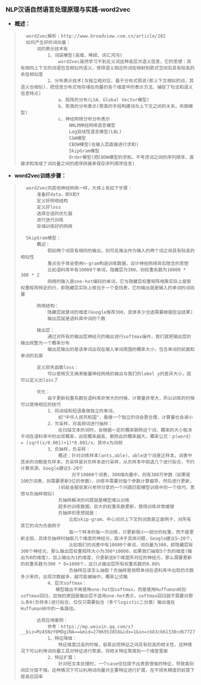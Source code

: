 ### NLP汉语自然语言处理原理与实践-word2vec
- **概述：**
>       word2vec解析：http://www.broadview.com.cn/article/282
>       如何产生好的词向量：
>           词的表示技术有
>               1、词袋模型(高维、稀疏、词汇鸿沟)
>                   word2vec虽然学习不到反义词这种高层次语义信息，它的思想：具有相同上下文的词语包含相似的语义，使得语义相近的词在映射到欧式空间后具有较高的余弦相似度
>               2、分布表示技术(与独立相对应，基于分布式假说(即上下文相似的词，其语义也相似)，把信息分布式地存储在向量的各个维度中的表示方法，捕捉了句法和语义信息特点)
>                   a、矩阵的分布(LSA、Global Vector模型)
>                   b、聚类的分布表示(聚类的手段构建词与上下文之间的关系，布朗模型)
>                   c、神经网络分布分布表示
>                       NNLM神经网络语言模型
>                       Log双线性语言模型(LBL)
>                       C&W模型
>                       CBOW模型(在输入层直接进行求和)
>                       SkipGram模型
>                       Order模型(把CBOW模型的求和，不考虑词之间的序列顺序，直接求和改成了词向量之间的顺序拼接来保存序列顺序信息)
>
>


- **word2vec训练步骤：**
>       word2vec同其他神经网络一样，大体上有如下步骤：
>           准备好data，即X和Y
>           定义好网络结构
>           定义好loss
>           选择合适的优化器
>           进行迭代训练
>           存储训练好的网络
>
>       SkipGram模型：
>           概述：
>               假如两个词具有相同的输出，则可反推出作为输入的两个词之间具有较高的相似性
>               重点在于体会使用n-gram构造训练数据，设计神经网络背后隐含的思想
>               比如语料库中有10000个单词，隐藏层为300，则权重系数为10000 * 300 * 2
>               网络的输入是one-hot编码的单词，它与隐藏层权重矩阵相乘实际上是取权重矩阵特定的行，即隐藏层实际上相当于一个查找表，它的输出就是输入的单词的词向量
>
>           网络结构：
>               隐藏层就是词的维度(Google推荐300，具体多少合适需要根据验证结果)
>               输出层就是语料库中词的个数
>
>           输出层：
>               通过对所有的输出层神经元的输出进行softmax操作，我们就把输出层的输出规整为一个概率分布
>               输出层输出的是该单词出现在输入单词周围的概率大小，包含单词的前面和单词的后面
>
>           定义损失函数loss：
>               可以使用交叉熵来衡量神经网络的输出与我们的label y的差异大小，就可以定义出loss了
>
>           优化：
>               由于更新权重系数在语料库非常大的时候，计算量非常大，所以训练的时候可以使用相应的技巧
>               1、将词组和短语看做独立的单词，
>                   如"中华人民共和国"，看做一个独立的词会更合理，计算量也会减小
>               2、欠采样，对高频词进行抽样：
>                   在扫描文本的词时，会根据一定的概率删除这个词，概率的大小取决于词在语料库中的出现概率，出现概率越高，删除此的概率越大，概率公式：p(word) = (sqrt(x/0.001)+1)*0.001/x，其中x为词频
>               3、负抽样，负采样：
>                   概述：针对训练样本(ants,able)，able这个词是正样本，词表中其余的词都是负样本。负采样是对负样本进行采样，从负样本中挑选几个进行拟合，节约计算资源，Google建议5-20个
>                        对于10000个词表，300维向量中，则有300万参数（如果是100万词表，则需要更新3亿的参数），训练中需要对每个参数计算偏导，然后进行更新，
>                   (蚂蚁金服张家兴老师分享的一个问题匹配模型训练中的一个技巧，思想与负抽样相似)
>                   负抽样解决的问题就是模型难以训练
>                   超多的训练数据，巨大的权重系数更新，使得训练非常缓慢
>                   负抽样的思想就是：
>                       比如skip-gram，中心词对上下文的词类是正面例子，对所有其它的词为负面例子
>                       每一个样本的每一次训练，只更新很小一部分的权重，而不是更新全部，具体负抽样时抽取几个维度的神经元，取决于具体问题，Google建议5~20个，
>                       比如我们的词表中有10000个单词，词向量为300，即隐藏层有300个神经元，那么输出层权重矩阵大小为300*10000，如果我们抽取5个负的维度(输出为0的维度)，加上输出为1的维度，只更新这6个维度所对应的神经元，那么需要更新的权重系数为300 * 6=1800个，这只占输出层所有权重系数的0.06%
>                       负抽样应该怎么抽取？负抽样是按照单词在语料库中出现的次数多少来的，出现次数越多，越可能被抽中，概率公式略
>               4、层次softmax：
>                  模型输出不再使用one-hot加softmax，而是使用Huffuman树加softmax回归，加快的原因是输出层不适用one-hot表示，softmax回归就不需要对那么多0(负样本)进行拟合，仅仅只需要拟合（多个logistic二分类）输出值在Huffuman树中的一条路径。
>
>           达观应用案例：
>               参考：https://mp.weixin.qq.com/s?__biz=MzA5NzY0MDg1NA==&mid=2706953858&idx=1&sn=cb83cb61330cdb77275e846bec6e7433&scene=21#wechat_redirect
>               1、特征降维：
>                   特征维度过高的时候，容易出现特征之间具有较高的相关性，这种情况下可以利用词向量工具对特征进行聚类，将相关特征聚类到一个维度里面
>               2、特征扩展：
>                   针对短文本处理时，一个case往往提不出表意很强的特征，导致类别间区分度不强。这种情况下可以利用词向量对主要特征进行扩展，在不损失精度的前提下提高召回率
>
>
>
>
>
>
>
>
>
>
>
>
>
>
>
>
>
>
>
>
>
>
>
>
>
>
>
>
